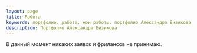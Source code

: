 ```yaml
---
layout: page
title: Работа
keywords: портфолио, работа, мои работы, портфолио Александра Бизикова
description: Портфолио Александра Бизикова
---
```


В данный момент никаких заявок и фрилансов не принимаю.